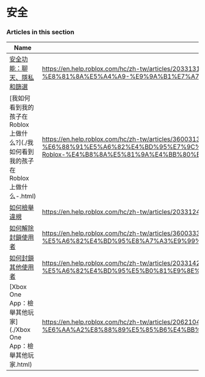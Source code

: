 # 安全  
### Articles in this section
Name|URL
-|-
[安全功能：聊天、隱私和篩選](./安全功能：聊天、隱私和篩選.html) |https://en.help.roblox.com/hc/zh-tw/articles/203313120-%E5%AE%89%E5%85%A8%E5%8A%9F%E8%83%BD-%E8%81%8A%E5%A4%A9-%E9%9A%B1%E7%A7%81%E5%92%8C%E7%AF%A9%E9%81%B8
[我如何看到我的孩子在 Roblox 上做什么?](./我如何看到我的孩子在 Roblox 上做什么-.html) |https://en.help.roblox.com/hc/zh-tw/articles/360031384652-%E6%88%91%E5%A6%82%E4%BD%95%E7%9C%8B%E5%88%B0%E6%88%91%E7%9A%84%E5%AD%A9%E5%AD%90%E5%9C%A8-Roblox-%E4%B8%8A%E5%81%9A%E4%BB%80%E4%B9%88-
[如何檢舉違規](./如何檢舉違規.html) |https://en.help.roblox.com/hc/zh-tw/articles/203312410-%E5%A6%82%E4%BD%95%E6%AA%A2%E8%88%89%E9%81%95%E8%A6%8F
[如何解除封鎖使用者](./如何解除封鎖使用者.html) |https://en.help.roblox.com/hc/zh-tw/articles/360033386312-%E5%A6%82%E4%BD%95%E8%A7%A3%E9%99%A4%E5%B0%81%E9%8E%96%E4%BD%BF%E7%94%A8%E8%80%85
[如何封鎖其他使用者](./如何封鎖其他使用者.html) |https://en.help.roblox.com/hc/zh-tw/articles/203314270-%E5%A6%82%E4%BD%95%E5%B0%81%E9%8E%96%E5%85%B6%E4%BB%96%E4%BD%BF%E7%94%A8%E8%80%85
[Xbox One App：檢舉其他玩家](./Xbox One App：檢舉其他玩家.html) |https://en.help.roblox.com/hc/zh-tw/articles/206210440-Xbox-One-App-%E6%AA%A2%E8%88%89%E5%85%B6%E4%BB%96%E7%8E%A9%E5%AE%B6